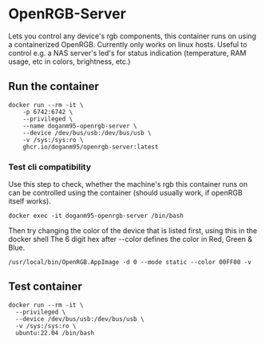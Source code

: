 # OpenRGB-Server

Lets you control any device's rgb components, this container runs on using a containerized OpenRGB.
Currently only works on linux hosts. Useful to control e.g. a NAS server's led's for status indication (temperature, RAM usage, etc in colors, brightness, etc.)

## Run the container

```shell
docker run --rm -it \
    -p 6742:6742 \
    --privileged \
    --name doganm95-openrgb-server \
    --device /dev/bus/usb:/dev/bus/usb \
    -v /sys:/sys:ro \
    ghcr.io/doganm95/openrgb-server:latest
```

### Test cli compatibility

Use this step to check, whether the machine's rgb this container runs on can be controlled using the container (should usually work, if openRGB itself works).

```shell
docker exec -it doganm95-openrgb-server /bin/bash
```

Then try changing the color of the device that is listed first, using this in the docker shell
The 6 digit hex after --color defines the color in Red, Green & Blue.

```shell
/usr/local/bin/OpenRGB.AppImage -d 0 --mode static --color 00FF00 -v
```


## Test container

```shell
docker run --rm -it \
  --privileged \
  --device /dev/bus/usb:/dev/bus/usb \
  -v /sys:/sys:ro \
  ubuntu:22.04 /bin/bash
```
